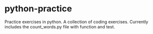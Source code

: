 # python-practice
Practice exercises in python.
A collection of coding exercises. Currently includes the count_words.py file with function and test.

